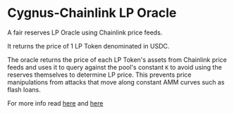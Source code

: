 # Cygnus-Chainlink LP Oracle

A fair reserves LP Oracle using Chainlink price feeds.

It returns the price of 1 LP Token denominated in USDC.

The oracle returns the price of each LP Token's assets from Chainlink price feeds and uses it to query against the pool's
constant `K` to avoid using the reserves themselves to determine LP price. This prevents price manipulations from attacks that move along
constant AMM curves such as flash loans.

For more info read [here](https://blog.alphaventuredao.io/fair-lp-token-pricing/) and [here](https://cmichel.io/pricing-lp-tokens/)
